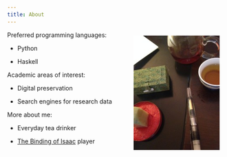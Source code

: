 ```yaml
---
title: About
---
```


<img style="float: right; max-width: 100%; height: auto; margin: 10px;" src="/images/desk.jpg" alt="My desk" />

Preferred programming languages:

- Python

- Haskell

Academic areas of interest:

- Digital preservation

- Search engines for research data

More about me:

- Everyday tea drinker

- [The Binding of Isaac](http://bindingofisaac.com/) player
